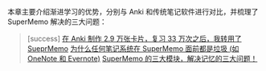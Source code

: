 本章主要介绍渐进学习的优势，分别与 Anki 和传统笔记软件进行对比，并梳理了 SuperMemo 解决的三大问题：

>[success] [在 Anki 制作 2.9 万张卡片，复习 33 万次之后，我转用了 SueprMemo](./2450560)
> [为什么任何笔记系统在 SuperMemo 面前都是垃圾 (如 OneNote 和 Evernote)](./2450561)
> [SuperMemo 的三大模块，解决记忆的三大问题！](./2450562)